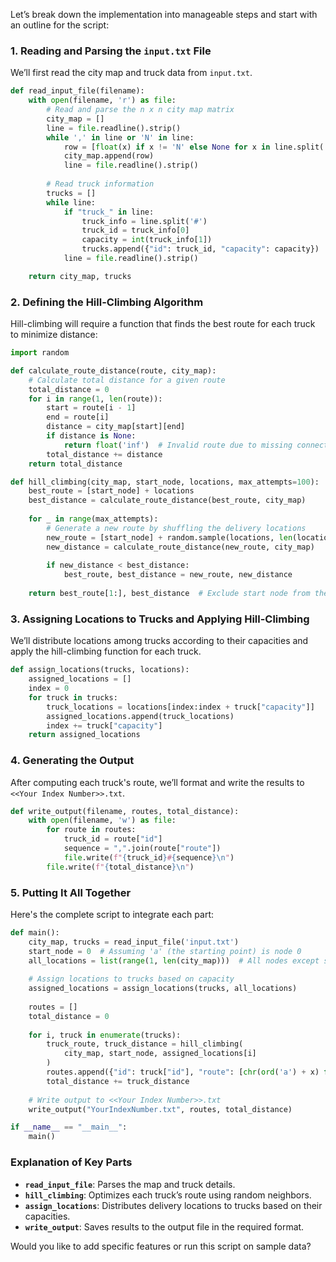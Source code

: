 Let’s break down the implementation into manageable steps and start with an outline for the script:

### 1. **Reading and Parsing the `input.txt` File**

We’ll first read the city map and truck data from `input.txt`.

```python
def read_input_file(filename):
    with open(filename, 'r') as file:
        # Read and parse the n x n city map matrix
        city_map = []
        line = file.readline().strip()
        while ',' in line or 'N' in line:
            row = [float(x) if x != 'N' else None for x in line.split(',')]
            city_map.append(row)
            line = file.readline().strip()
        
        # Read truck information
        trucks = []
        while line:
            if "truck_" in line:
                truck_info = line.split('#')
                truck_id = truck_info[0]
                capacity = int(truck_info[1])
                trucks.append({"id": truck_id, "capacity": capacity})
            line = file.readline().strip()

    return city_map, trucks
```

### 2. **Defining the Hill-Climbing Algorithm**

Hill-climbing will require a function that finds the best route for each truck to minimize distance:

```python
import random

def calculate_route_distance(route, city_map):
    # Calculate total distance for a given route
    total_distance = 0
    for i in range(1, len(route)):
        start = route[i - 1]
        end = route[i]
        distance = city_map[start][end]
        if distance is None:
            return float('inf')  # Invalid route due to missing connection
        total_distance += distance
    return total_distance

def hill_climbing(city_map, start_node, locations, max_attempts=100):
    best_route = [start_node] + locations
    best_distance = calculate_route_distance(best_route, city_map)
    
    for _ in range(max_attempts):
        # Generate a new route by shuffling the delivery locations
        new_route = [start_node] + random.sample(locations, len(locations))
        new_distance = calculate_route_distance(new_route, city_map)
        
        if new_distance < best_distance:
            best_route, best_distance = new_route, new_distance
    
    return best_route[1:], best_distance  # Exclude start node from the result
```

### 3. **Assigning Locations to Trucks and Applying Hill-Climbing**

We’ll distribute locations among trucks according to their capacities and apply the hill-climbing function for each truck.

```python
def assign_locations(trucks, locations):
    assigned_locations = []
    index = 0
    for truck in trucks:
        truck_locations = locations[index:index + truck["capacity"]]
        assigned_locations.append(truck_locations)
        index += truck["capacity"]
    return assigned_locations
```

### 4. **Generating the Output**

After computing each truck's route, we’ll format and write the results to `<<Your Index Number>>.txt`.

```python
def write_output(filename, routes, total_distance):
    with open(filename, 'w') as file:
        for route in routes:
            truck_id = route["id"]
            sequence = ",".join(route["route"])
            file.write(f"{truck_id}#{sequence}\n")
        file.write(f"{total_distance}\n")
```

### 5. **Putting It All Together**

Here's the complete script to integrate each part:

```python
def main():
    city_map, trucks = read_input_file('input.txt')
    start_node = 0  # Assuming 'a' (the starting point) is node 0
    all_locations = list(range(1, len(city_map)))  # All nodes except start
    
    # Assign locations to trucks based on capacity
    assigned_locations = assign_locations(trucks, all_locations)
    
    routes = []
    total_distance = 0
    
    for i, truck in enumerate(trucks):
        truck_route, truck_distance = hill_climbing(
            city_map, start_node, assigned_locations[i]
        )
        routes.append({"id": truck["id"], "route": [chr(ord('a') + x) for x in truck_route]})
        total_distance += truck_distance
    
    # Write output to <<Your Index Number>>.txt
    write_output("YourIndexNumber.txt", routes, total_distance)

if __name__ == "__main__":
    main()
```

### Explanation of Key Parts

- **`read_input_file`**: Parses the map and truck details.
- **`hill_climbing`**: Optimizes each truck’s route using random neighbors.
- **`assign_locations`**: Distributes delivery locations to trucks based on their capacities.
- **`write_output`**: Saves results to the output file in the required format.

Would you like to add specific features or run this script on sample data?